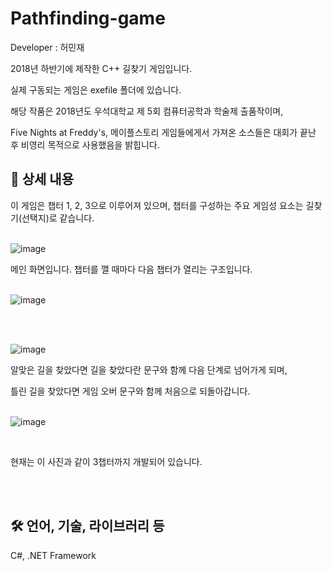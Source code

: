 # Pathfinding-game
Developer : 허민재

2018년 하반기에 제작한 C++ 길찾기 게임입니다.

실제 구동되는 게임은 exefile 폴더에 있습니다.

해당 작품은 2018년도 우석대학교 제 5회 컴퓨터공학과 학술제 출품작이며,

Five Nights at Freddy's, 메이플스토리 게임들에게서 가져온 소스들은 대회가 끝난 후 비영리 목적으로 사용했음을 밝힙니다.

## 📖 상세 내용

이 게임은 챕터 1, 2, 3으로 이루어져 있으며, 챕터를 구성하는 주요 게임성 요소는 길찾기(선택지)로 같습니다. <br><br>

![image](https://github.com/MJH39088/Pathfinding-game/assets/104211982/806c7e7a-abab-4030-9533-a3a881ed7ca8)

메인 화면입니다. 챕터를 깰 때마다 다음 챕터가 열리는 구조입니다.<br><br>

![image](https://github.com/MJH39088/Pathfinding-game/assets/104211982/023d372c-a419-442f-af0c-e168d39735d2)

<br><br>

![image](https://github.com/MJH39088/Pathfinding-game/assets/104211982/12e451c3-4b5e-46f2-95a4-356b7872342f)

알맞은 길을 찾았다면 길을 찾았다란 문구와 함께 다음 단계로 넘어가게 되며, 

틀린 길을 찾았다면 게임 오버 문구와 함께 처음으로 되돌아갑니다. <br><br>

![image](https://github.com/MJH39088/Pathfinding-game/assets/104211982/e48936fa-2759-42d6-a4e1-59dcf59aa7fe)

<br>

현재는 이 사진과 같이 3챕터까지 개발되어 있습니다.

<br><br>

## 🛠️ 언어, 기술, 라이브러리 등

C#, .NET Framework

<br><br>
